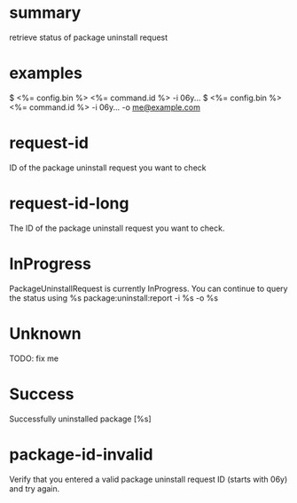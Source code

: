 # summary

retrieve status of package uninstall request

# examples

$ <%= config.bin %> <%= command.id %> -i 06y...
$ <%= config.bin %> <%= command.id %> -i 06y... -o me@example.com

# request-id

ID of the package uninstall request you want to check

# request-id-long

The ID of the package uninstall request you want to check.

# InProgress

PackageUninstallRequest is currently InProgress. You can continue to query the status using
%s package:uninstall:report -i %s -o %s

# Unknown

TODO: fix me

# Success

Successfully uninstalled package [%s]

# package-id-invalid

Verify that you entered a valid package uninstall request ID (starts with 06y) and try again.
